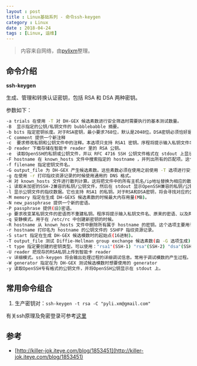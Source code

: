 ```yaml
---
layout : post
title : Linux基础系列 - 命令ssh-keygen
category : Linux
date : 2018-04-24
tags : [Linux, 运维]
---
```


> 内容来自网络，由[pylixm](http://pylixm.cc)整理。

## 命令介绍


**ssh-keygen**

生成、管理和转换认证密钥，包括 RSA 和 DSA 两种密钥。

参数如下：
```bash
-a trials 在使用 -T 对 DH-GEX 候选素数进行安全筛选时需要执行的基本测试数量。
-B  显示指定的公钥/私钥文件的 bubblebabble 摘要。
-b bits 指定密钥长度。对于RSA密钥，最小要求768位，默认是2048位。DSA密钥必须恰好是1024位(FIPS 186-2 标准的要求)。
-C comment 提供一个新注释
-c  要求修改私钥和公钥文件中的注释。本选项只支持 RSA1 密钥。序程将提示输入私钥文件名、密语(如果存在)、新注释。
-D reader 下载存储在智能卡 reader 里的 RSA 公钥。
-e  读取OpenSSH的私钥或公钥文件，并以 RFC 4716 SSH 公钥文件格式在 stdout 上显示出来。该选项能够为多种商业版本的 SSH 输出密钥。
-F hostname 在 known_hosts 文件中搜索指定的 hostname ，并列出所有的匹配项。这个选项主要用于查找散列过的主机名/ip地址，还可以和 -H 选项联用打印找到的公钥的散列值。
-f filename 指定密钥文件名。
-G output_file 为 DH-GEX 产生候选素数。这些素数必须在使用之前使用 -T 选项进行安全筛选。
-g 在使用 -r 打印指纹资源记录的时候使用通用的 DNS 格式。
-H 对 known_hosts 文件进行散列计算。这将把文件中的所有主机名/ip地址替换为相应的散列值。原来文件的内容将会添加一个".old"后缀后保存。这些散列值只能被 ssh 和 sshd 使用。这个选项不会修改已经经过散列的主机名/ip地址，因此可以在部分公钥已经散列过的文件上安全使用。
-i 读取未加密的SSH-2兼容的私钥/公钥文件，然后在 stdout 显示OpenSSH兼容的私钥/公钥。该选项主要用于从多种商业版本的SSH中导入密钥。
-l 显示公钥文件的指纹数据。它也支持 RSA1 的私钥。对于RSA和DSA密钥，将会寻找对应的公钥文件，然后显示其指纹数据。
-M memory 指定在生成 DH-GEXS 候选素数的时候最大内存用量(MB)。
-N new_passphrase 提供一个新的密语。
-P passphrase 提供(旧)密语。
-p 要求改变某私钥文件的密语而不重建私钥。程序将提示输入私钥文件名、原来的密语、以及两次输入新密语。
-q 安静模式。用于在 /etc/rc 中创建新密钥的时候。
-R hostname 从 known_hosts 文件中删除所有属于 hostname 的密钥。这个选项主要用于删除经过散列的主机(参见 -H 选项)的密钥。
-r hostname 打印名为 hostname 的公钥文件的 SSHFP 指纹资源记录。
-S start 指定在生成 DH-GEX 候选模数时的起始点(16进制)。
-T output_file 测试 Diffie-Hellman group exchange 候选素数(由 -G 选项生成)的安全性。
-t type 指定要创建的密钥类型。可以使用："rsa1"(SSH-1) "rsa"(SSH-2) "dsa"(SSH-2)
-U reader 把现存的RSA私钥上传到智能卡 reader
-v 详细模式。ssh-keygen 将会输出处理过程的详细调试信息。常用于调试模数的产生过程。重复使用多个 -v 选项将会增加信息的详细程度(最大3次)。
-W generator 指定在为 DH-GEX 测试候选模数时想要使用的 generator
-y 读取OpenSSH专有格式的公钥文件，并将OpenSSH公钥显示在 stdout 上。
```

## 常用命令组合

1. 生产密钥对：`ssh-keygen -t rsa -C "pyli.xm@gmail.com"`

有关ssh原理及免密登录可参考[这里](http://pylixm.cc/posts/2016-11-16-ssh-how-to-use.html)

## 参考

- [http://killer-jok.iteye.com/blog/1853451](http://killer-jok.iteye.com/blog/1853451)